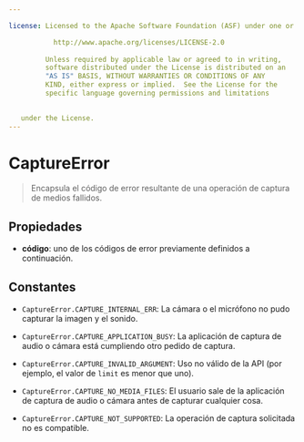 ```yaml
---

license: Licensed to the Apache Software Foundation (ASF) under one or more contributor license agreements. See the NOTICE file distributed with this work for additional information regarding copyright ownership. The ASF licenses this file to you under the Apache License, Version 2.0 (the "License"); you may not use this file except in compliance with the License. You may obtain a copy of the License at

           http://www.apache.org/licenses/LICENSE-2.0
    
         Unless required by applicable law or agreed to in writing,
         software distributed under the License is distributed on an
         "AS IS" BASIS, WITHOUT WARRANTIES OR CONDITIONS OF ANY
         KIND, either express or implied.  See the License for the
         specific language governing permissions and limitations
    

   under the License.
---
```


# CaptureError

> Encapsula el código de error resultante de una operación de captura de medios fallidos.

## Propiedades

*   **código**: uno de los códigos de error previamente definidos a continuación.

## Constantes

*   `CaptureError.CAPTURE_INTERNAL_ERR`: La cámara o el micrófono no pudo capturar la imagen y el sonido.

*   `CaptureError.CAPTURE_APPLICATION_BUSY`: La aplicación de captura de audio o cámara está cumpliendo otro pedido de captura.

*   `CaptureError.CAPTURE_INVALID_ARGUMENT`: Uso no válido de la API (por ejemplo, el valor de `limit` es menor que uno).

*   `CaptureError.CAPTURE_NO_MEDIA_FILES`: El usuario sale de la aplicación de captura de audio o cámara antes de capturar cualquier cosa.

*   `CaptureError.CAPTURE_NOT_SUPPORTED`: La operación de captura solicitada no es compatible.